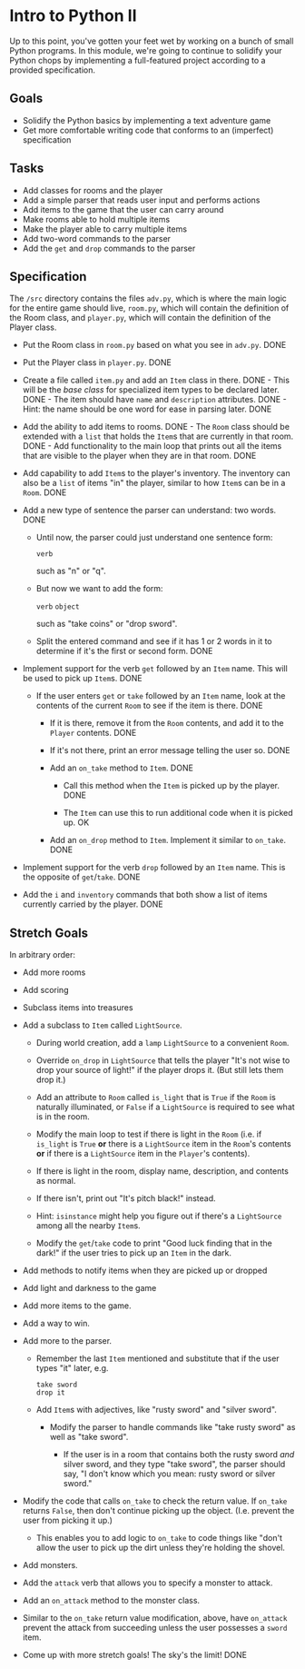 # Intro to Python II

Up to this point, you've gotten your feet wet by working on a bunch of small
Python programs. In this module, we're going to continue to solidify your Python
chops by implementing a full-featured project according to a provided
specification.

## Goals

-   Solidify the Python basics by implementing a text adventure game
-   Get more comfortable writing code that conforms to an (imperfect)
    specification

## Tasks

-   Add classes for rooms and the player
-   Add a simple parser that reads user input and performs actions
-   Add items to the game that the user can carry around
-   Make rooms able to hold multiple items
-   Make the player able to carry multiple items
-   Add two-word commands to the parser
-   Add the `get` and `drop` commands to the parser

## Specification

The `/src` directory contains the files `adv.py`, which is where the main logic
for the entire game should live, `room.py`, which will contain the definition of
the Room class, and `player.py`, which will contain the definition of the Player
class.

-   Put the Room class in `room.py` based on what you see in `adv.py`. DONE
-   Put the Player class in `player.py`. DONE
-   Create a file called `item.py` and add an `Item` class in there. DONE - This
    will be the _base class_ for specialized item types to be declared later.
    DONE - The item should have `name` and `description` attributes. DONE -
    Hint: the name should be one word for ease in parsing later. DONE
-   Add the ability to add items to rooms. DONE - The `Room` class should be
    extended with a `list` that holds the `Item`s that are currently in that
    room. DONE - Add functionality to the main loop that prints out all the
    items that are visible to the player when they are in that room. DONE

-   Add capability to add `Item`s to the player's inventory. The inventory can
    also be a `list` of items "in" the player, similar to how `Item`s can be in
    a `Room`. DONE

-   Add a new type of sentence the parser can understand: two words. DONE

    -   Until now, the parser could just understand one sentence form:

        `verb`

        such as "n" or "q".

    -   But now we want to add the form:

        `verb` `object`

        such as "take coins" or "drop sword".

    -   Split the entered command and see if it has 1 or 2 words in it to
        determine if it's the first or second form. DONE

-   Implement support for the verb `get` followed by an `Item` name. This will
    be used to pick up `Item`s. DONE

    -   If the user enters `get` or `take` followed by an `Item` name, look at
        the contents of the current `Room` to see if the item is there. DONE

        -   If it is there, remove it from the `Room` contents, and add it to
            the `Player` contents. DONE

        -   If it's not there, print an error message telling the user so. DONE

        -   Add an `on_take` method to `Item`. DONE

            -   Call this method when the `Item` is picked up by the player.
                DONE

            -   The `Item` can use this to run additional code when it is picked
                up. OK

        -   Add an `on_drop` method to `Item`. Implement it similar to
            `on_take`. DONE

-   Implement support for the verb `drop` followed by an `Item` name. This is
    the opposite of `get`/`take`. DONE

-   Add the `i` and `inventory` commands that both show a list of items
    currently carried by the player. DONE

## Stretch Goals

In arbitrary order:

-   Add more rooms

-   Add scoring

-   Subclass items into treasures

-   Add a subclass to `Item` called `LightSource`.

    -   During world creation, add a `lamp` `LightSource` to a convenient
        `Room`.

    -   Override `on_drop` in `LightSource` that tells the player "It's not wise
        to drop your source of light!" if the player drops it. (But still lets
        them drop it.)

    -   Add an attribute to `Room` called `is_light` that is `True` if the
        `Room` is naturally illuminated, or `False` if a `LightSource` is
        required to see what is in the room.

    -   Modify the main loop to test if there is light in the `Room` (i.e. if
        `is_light` is `True` **or** there is a `LightSource` item in the
        `Room`'s contents **or** if there is a `LightSource` item in the
        `Player`'s contents).

    -   If there is light in the room, display name, description, and contents
        as normal.

    -   If there isn't, print out "It's pitch black!" instead.

    -   Hint: `isinstance` might help you figure out if there's a `LightSource`
        among all the nearby `Item`s.

    -   Modify the `get`/`take` code to print "Good luck finding that in the
        dark!" if the user tries to pick up an `Item` in the dark.

-   Add methods to notify items when they are picked up or dropped

-   Add light and darkness to the game

-   Add more items to the game.

-   Add a way to win.

-   Add more to the parser.

    -   Remember the last `Item` mentioned and substitute that if the user types
        "it" later, e.g.

        ```
        take sword
        drop it
        ```

    -   Add `Item`s with adjectives, like "rusty sword" and "silver sword".

        -   Modify the parser to handle commands like "take rusty sword" as well
            as "take sword".

            -   If the user is in a room that contains both the rusty sword
                _and_ silver sword, and they type "take sword", the parser
                should say, "I don't know which you mean: rusty sword or silver
                sword."

-   Modify the code that calls `on_take` to check the return value. If `on_take`
    returns `False`, then don't continue picking up the object. (I.e. prevent
    the user from picking it up.)

    -   This enables you to add logic to `on_take` to code things like "don't
        allow the user to pick up the dirt unless they're holding the shovel.

-   Add monsters.

-   Add the `attack` verb that allows you to specify a monster to attack.

-   Add an `on_attack` method to the monster class.

-   Similar to the `on_take` return value modification, above, have `on_attack`
    prevent the attack from succeeding unless the user possesses a `sword` item.

-   Come up with more stretch goals! The sky's the limit! DONE
